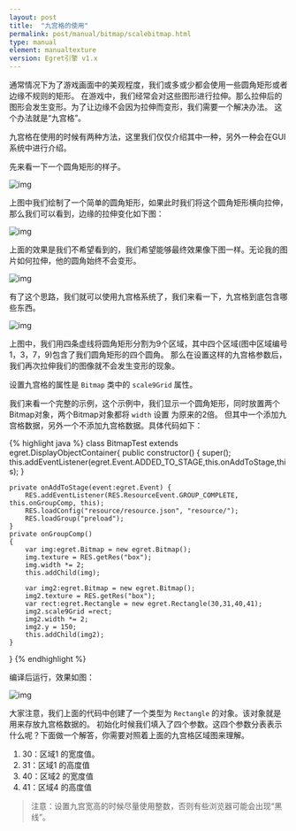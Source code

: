 ```yaml
---
layout: post
title:  "九宫格的使用"
permalink: post/manual/bitmap/scalebitmap.html
type: manual
element: manualtexture
version: Egret引擎 v1.x
---
```


通常情况下为了游戏画面中的美观程度，我们或多或少都会使用一些圆角矩形或者边缘不规则的矩形。
在游戏中，我们经常会对这些图形进行拉伸。那么拉伸后的图形会发生变形。为了让边缘不会因为拉伸而变形，我们需要一个解决办法。
这个办法就是“九宫格”。

九宫格在使用的时候有两种方法，这里我们仅仅介绍其中一种，另外一种会在GUI系统中进行介绍。

先来看一下一个圆角矩形的样子。

![img]({{site.baseurl}}/assets/img/bitmapscale1.png)

上图中我们绘制了一个简单的圆角矩形，如果此时我们将这个圆角矩形横向拉伸，那么我们可以看到，边缘的拉伸变化如下图：

![img]({{site.baseurl}}/assets/img/bitmapscale2.png)

上面的效果是我们不希望看到的，我们希望能够最终效果像下图一样。无论我的图片如何拉伸，他的圆角始终不会变形。

![img]({{site.baseurl}}/assets/img/bitmapscale3.png)

有了这个思路，我们就可以使用九宫格系统了，我们来看一下，九宫格到底包含哪些东西。

![img]({{site.baseurl}}/assets/img/bitmapscale4.png)

上图中，我们用四条虚线将圆角矩形分割为9个区域，其中四个区域(图中区域编号1，3，7，9)包含了我们圆角矩形的四个圆角。
那么在设置这样的九宫格参数后，我们再次拉伸我们的图像就不会发生变形的现象。

设置九宫格的属性是 `Bitmap` 类中的 `scale9Grid` 属性。
 
我们来看一个完整的示例，这个示例中，我们显示一个圆角矩形，同时放置两个Bitmap对象，两个Bitmap对象都将 `width` 设置
为原来的2倍。
但其中一个添加九宫格数据，另外一个不添加九宫格数据。具体代码如下：


{% highlight java  %}
class BitmapTest extends egret.DisplayObjectContainer{
    public constructor()
    {
        super();
        this.addEventListener(egret.Event.ADDED_TO_STAGE,this.onAddToStage,this);
    }
    
    private onAddToStage(event:egret.Event) {
        RES.addEventListener(RES.ResourceEvent.GROUP_COMPLETE, this.onGroupComp, this);
        RES.loadConfig("resource/resource.json", "resource/");
        RES.loadGroup("preload");
    }
    private onGroupComp()
    {
        var img:egret.Bitmap = new egret.Bitmap();
        img.texture = RES.getRes("box");
        img.width *= 2;
        this.addChild(img);

        var img2:egret.Bitmap = new egret.Bitmap();
        img2.texture = RES.getRes("box");
        var rect:egret.Rectangle = new egret.Rectangle(30,31,40,41);
        img2.scale9Grid =rect;
        img2.width *= 2;
        img2.y = 150;
        this.addChild(img2);
    }
}
{% endhighlight %}

编译后运行，效果如图：

![img]({{site.baseurl}}/assets/img/bitmapscale4.png)

大家注意，我们上面的代码中创建了一个类型为 `Rectangle` 的对象。该对象就是用来存放九宫格数据的。
初始化时候我们填入了四个参数。这四个参数分表表示什么呢？下面做一个解答，你需要对照着上面的九宫格区域图来理解。

1. 30：区域1 的宽度值。
2. 31：区域1 的高度值
3. 40：区域2 的宽度值
4. 41：区域4 的高度值

>注意：设置九宫宽高的时候尽量使用整数，否则有些浏览器可能会出现“黑线”。

